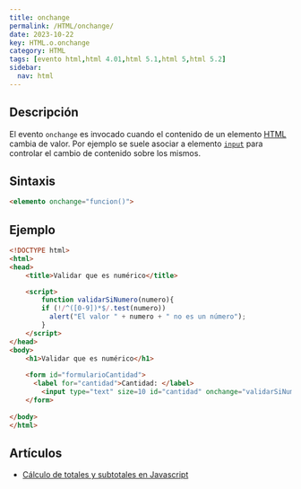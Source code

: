 ```yaml
---
title: onchange
permalink: /HTML/onchange/
date: 2023-10-22
key: HTML.o.onchange
category: HTML
tags: [evento html,html 4.01,html 5.1,html 5,html 5.2]
sidebar:
  nav: html
---
```


## Descripción


El evento `onchange` es invocado cuando el contenido de un elemento [HTML](https://www.w3api.com/html/) cambia de valor. Por ejemplo se suele asociar a elemento [`input`](https://www.w3api.com/HTML/input/) para controlar el cambio de contenido sobre los mismos.


## Sintaxis


```html
<elemento onchange="funcion()">
```


## Ejemplo


```html
<!DOCTYPE html>
<html>
<head>
	<title>Validar que es numérico</title>

	<script>
		function validarSiNumero(numero){
	    if (!/^([0-9])*$/.test(numero))
	      alert("El valor " + numero + " no es un número");
		}
	</script>
</head>
<body>
	<h1>Validar que es numérico</h1>
	
	<form id="formularioCantidad">
	  <label for="cantidad">Cantidad: </label>
		<input type="text" size=10 id="cantidad" onchange="validarSiNumero(this.value);">
	</form>
	
</body>
</html>
```


## Artículos

- [Cálculo de totales y subtotales en Javascript](https://lineadecodigo.com/javascript/calculo-de-totales-y-subtotales-en-javascript/)
